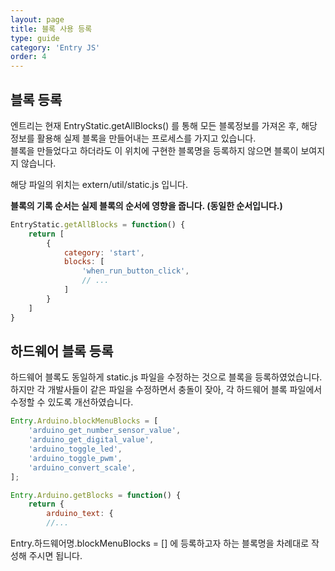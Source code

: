 ```yaml
---
layout: page
title: 블록 사용 등록
type: guide
category: 'Entry JS'
order: 4
---
```


## 블록 등록

엔트리는 현재 EntryStatic.getAllBlocks() 를 통해 모든 블록정보를 가져온 후, 
해당 정보를 활용해 실제 블록을 만들어내는 프로세스를 가지고 있습니다.  
블록을 만들었다고 하더라도 이 위치에 구현한 블록명을 등록하지 않으면 블록이 보여지지 않습니다.

해당 파일의 위치는 extern/util/static.js 입니다.  

**블록의 기록 순서는 실제 블록의 순서에 영향을 줍니다. (동일한 순서입니다.)**    


```js
EntryStatic.getAllBlocks = function() {
    return [
        {
            category: 'start',
            blocks: [
                'when_run_button_click',
                // ...
            ]
        }
    ]
}
```


## 하드웨어 블록 등록

하드웨어 블록도 동일하게 static.js 파일을 수정하는 것으로 블록을 등록하였었습니다.  
하지만 각 개발사들이 같은 파일을 수정하면서 충돌이 잦아, 각 하드웨어 블록 파일에서 수정할 수 있도록 개선하였습니다.

```js
Entry.Arduino.blockMenuBlocks = [
    'arduino_get_number_sensor_value',
    'arduino_get_digital_value',
    'arduino_toggle_led',
    'arduino_toggle_pwm',
    'arduino_convert_scale',
];

Entry.Arduino.getBlocks = function() {
    return {
        arduino_text: {
        //...
```

Entry.하드웨어명.blockMenuBlocks = [] 에 등록하고자 하는 블록명을 차례대로 작성해 주시면 됩니다.
